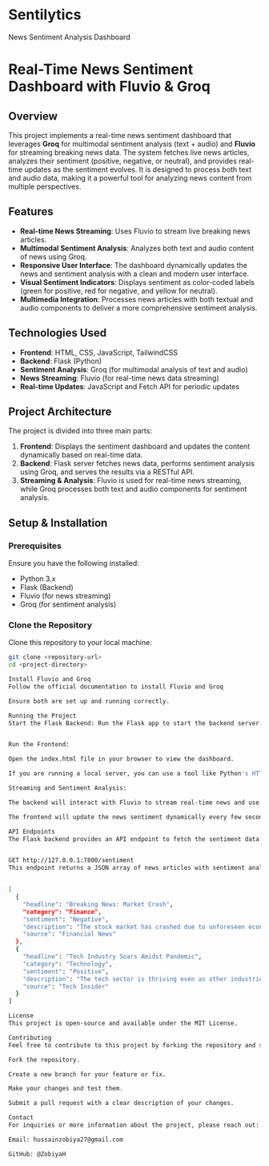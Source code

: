 # Sentilytics
News Sentiment Analysis Dashboard
# Real-Time News Sentiment Dashboard with Fluvio & Groq

## Overview
This project implements a real-time news sentiment dashboard that leverages **Groq** for multimodal sentiment analysis (text + audio) and **Fluvio** for streaming breaking news data. The system fetches live news articles, analyzes their sentiment (positive, negative, or neutral), and provides real-time updates as the sentiment evolves. It is designed to process both text and audio data, making it a powerful tool for analyzing news content from multiple perspectives.

## Features
- **Real-time News Streaming**: Uses Fluvio to stream live breaking news articles.
- **Multimodal Sentiment Analysis**: Analyzes both text and audio content of news using Groq.
- **Responsive User Interface**: The dashboard dynamically updates the news and sentiment analysis with a clean and modern user interface.
- **Visual Sentiment Indicators**: Displays sentiment as color-coded labels (green for positive, red for negative, and yellow for neutral).
- **Multimedia Integration**: Processes news articles with both textual and audio components to deliver a more comprehensive sentiment analysis.

## Technologies Used
- **Frontend**: HTML, CSS, JavaScript, TailwindCSS
- **Backend**: Flask (Python)
- **Sentiment Analysis**: Groq (for multimodal analysis of text and audio)
- **News Streaming**: Fluvio (for real-time news data streaming)
- **Real-time Updates**: JavaScript and Fetch API for periodic updates

## Project Architecture
The project is divided into three main parts:
1. **Frontend**: Displays the sentiment dashboard and updates the content dynamically based on real-time data.
2. **Backend**: Flask server fetches news data, performs sentiment analysis using Groq, and serves the results via a RESTful API.
3. **Streaming & Analysis**: Fluvio is used for real-time news streaming, while Groq processes both text and audio components for sentiment analysis.

## Setup & Installation

### Prerequisites
Ensure you have the following installed:
- Python 3.x
- Flask (Backend)
- Fluvio (for news streaming)
- Groq (for sentiment analysis)

### Clone the Repository
Clone this repository to your local machine:

```bash
git clone <repository-url>
cd <project-directory>

Install Fluvio and Groq
Follow the official documentation to install Fluvio and Groq

Ensure both are set up and running correctly.

Running the Project
Start the Flask Backend: Run the Flask app to start the backend server:


Run the Frontend:

Open the index.html file in your browser to view the dashboard.

If you are running a local server, you can use a tool like Python's HTTP server or a code editor extension (e.g., VS Code's Live Server) to view the page.

Streaming and Sentiment Analysis:

The backend will interact with Fluvio to stream real-time news and use Groq for sentiment analysis.

The frontend will update the news sentiment dynamically every few seconds.

API Endpoints
The Flask backend provides an API endpoint to fetch the sentiment data:


GET http://127.0.0.1:7800/sentiment
This endpoint returns a JSON array of news articles with sentiment analysis:


[
  {
    "headline": "Breaking News: Market Crash",
    "category": "Finance",
    "sentiment": "Negative",
    "description": "The stock market has crashed due to unforeseen economic events.",
    "source": "Financial News"
  },
  {
    "headline": "Tech Industry Soars Amidst Pandemic",
    "category": "Technology",
    "sentiment": "Positive",
    "description": "The tech sector is thriving even as other industries struggle.",
    "source": "Tech Insider"
  }
]

License
This project is open-source and available under the MIT License.

Contributing
Feel free to contribute to this project by forking the repository and submitting pull requests. Please follow these steps:

Fork the repository.

Create a new branch for your feature or fix.

Make your changes and test them.

Submit a pull request with a clear description of your changes.

Contact
For inquiries or more information about the project, please reach out:

Email: hussainzobiya27@gmail.com

GitHub: @ZobiyaH

